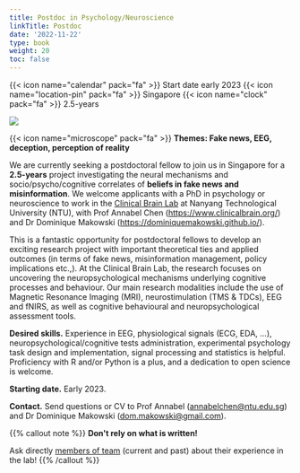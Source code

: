 ```yaml
---
title: Postdoc in Psychology/Neuroscience
linkTitle: Postdoc
date: '2022-11-22'
type: book
weight: 20
toc: false
---
```


{{< icon name="calendar" pack="fa" >}} Start date early 2023
{{< icon name="location-pin" pack="fa" >}} Singapore
{{< icon name="clock" pack="fa" >}} 2.5-years

![](singapore.jpg)



{{< icon name="microscope" pack="fa" >}} **Themes: Fake news, EEG, deception, perception of reality**

We are currently seeking a postdoctoral fellow to join us in Singapore for a **2.5-years** project investigating the neural mechanisms and socio/psycho/cognitive correlates of **beliefs in fake news and misinformation**. We welcome applicants with a PhD in psychology or neuroscience to work in the [Clinical Brain Lab](https://www.clinicalbrain.org/) at Nanyang Technological University (NTU), with Prof Annabel Chen (https://www.clinicalbrain.org/) and Dr Dominique Makowski (https://dominiquemakowski.github.io/).

This is a fantastic opportunity for postdoctoral fellows to develop an exciting research project with important theoretical ties and applied outcomes (in terms of fake news, misinformation management, policy implications etc.,).
At the Clinical Brain Lab, the research focuses on uncovering the neuropsychological mechanisms underlying cognitive processes and behaviour. Our main research modalities include the use of Magnetic Resonance Imaging (MRI), neurostimulation (TMS & TDCs), EEG and fNIRS, as well as cognitive behavioural and neuropsychological assessment tools.

**Desired skills.** Experience in EEG, physiological signals (ECG, EDA, ...), neuropsychological/cognitive tests administration, experimental psychology task design and implementation, signal processing and statistics is helpful. Proficiency with R and/or Python is a plus, and a dedication to open science is welcome.

**Starting date.** Early 2023.

**Contact.** Send questions or CV to Prof Annabel (annabelchen@ntu.edu.sg) and Dr Dominique Makowski (dom.makowski@gmail.com).


{{% callout note %}}
**Don't rely on what is written!**

Ask directly [members of team](/people/) (current and past) about their experience in the lab!
{{% /callout %}}